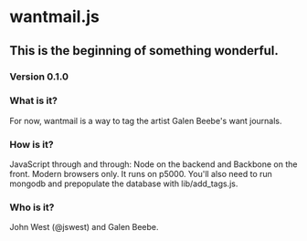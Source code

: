 # wantmail.js #
## This is the beginning of something wonderful. ##
### Version 0.1.0 ###

### What is it? ###
For now, wantmail is a way to tag the artist Galen Beebe's want journals.

### How is it? ###
JavaScript through and through: Node on the backend and Backbone on the front. Modern browsers only. It runs on p5000. You'll also need to run mongodb and prepopulate the database with lib/add_tags.js.

### Who is it? ###
John West (@jswest) and Galen Beebe.